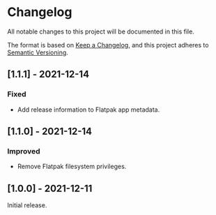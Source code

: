 # Changelog

All notable changes to this project will be documented in this file.

The format is based on [Keep a Changelog](https://keepachangelog.com/en/1.0.0/), and this project adheres to [Semantic Versioning](https://semver.org/spec/v2.0.0.html).

## [1.1.1] - 2021-12-14

### Fixed

  - Add release information to Flatpak app metadata.

## [1.1.0] - 2021-12-14

### Improved

  - Remove Flatpak filesystem privileges.

## [1.0.0] - 2021-12-11

Initial release.
